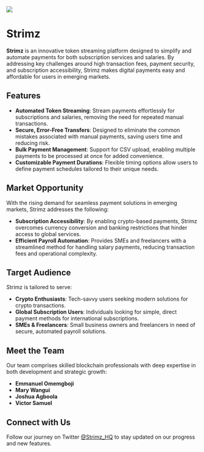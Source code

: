 <img src="https://pbs.twimg.com/profile_banners/1817943293717602304/1724669186/1500x500" />

# Strimz

**Strimz** is an innovative token streaming platform designed to simplify and automate payments for both subscription services and salaries. By addressing key challenges around high transaction fees, payment security, and subscription accessibility, Strimz makes digital payments easy and affordable for users in emerging markets.

## Features

- **Automated Token Streaming**: Stream payments effortlessly for subscriptions and salaries, removing the need for repeated manual transactions.
- **Secure, Error-Free Transfers**: Designed to eliminate the common mistakes associated with manual payments, saving users time and reducing risk.
- **Bulk Payment Management**: Support for CSV upload, enabling multiple payments to be processed at once for added convenience.
- **Customizable Payment Durations**: Flexible timing options allow users to define payment schedules tailored to their unique needs.

## Market Opportunity

With the rising demand for seamless payment solutions in emerging markets, Strimz addresses the following:

- **Subscription Accessibility**: By enabling crypto-based payments, Strimz overcomes currency conversion and banking restrictions that hinder access to global services.
- **Efficient Payroll Automation**: Provides SMEs and freelancers with a streamlined method for handling salary payments, reducing transaction fees and operational complexity.

## Target Audience

Strimz is tailored to serve:

- **Crypto Enthusiasts**: Tech-savvy users seeking modern solutions for crypto transactions.
- **Global Subscription Users**: Individuals looking for simple, direct payment methods for international subscriptions.
- **SMEs & Freelancers**: Small business owners and freelancers in need of secure, automated payroll solutions.

## Meet the Team

Our team comprises skilled blockchain professionals with deep expertise in both development and strategic growth:

- **Emmanuel Omemgboji**
- **Mary Wangui** 
- **Joshua Agboola**
- **Victor Samuel** 

## Connect with Us

Follow our journey on Twitter [@Strimz_HQ](https://x.com/Strimz_HQ) to stay updated on our progress and new features.

